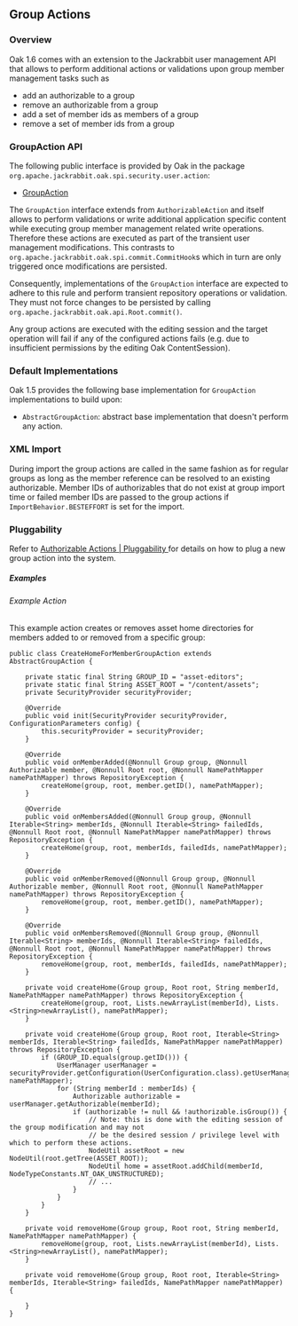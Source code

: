 <!--
   Licensed to the Apache Software Foundation (ASF) under one or more
   contributor license agreements.  See the NOTICE file distributed with
   this work for additional information regarding copyright ownership.
   The ASF licenses this file to You under the Apache License, Version 2.0
   (the "License"); you may not use this file except in compliance with
   the License.  You may obtain a copy of the License at

       http://www.apache.org/licenses/LICENSE-2.0

   Unless required by applicable law or agreed to in writing, software
   distributed under the License is distributed on an "AS IS" BASIS,
   WITHOUT WARRANTIES OR CONDITIONS OF ANY KIND, either express or implied.
   See the License for the specific language governing permissions and
   limitations under the License.
  -->

Group Actions
-------------

### Overview

Oak 1.6 comes with an extension to the Jackrabbit user management API that allows
to perform additional actions or validations upon group member management tasks
such as

- add an authorizable to a group
- remove an authorizable from a group
- add a set of member ids as members of a group
- remove a set of member ids from a group

<a name="api_extensions"></a>

### GroupAction API

The following public interface is provided by Oak in the
package `org.apache.jackrabbit.oak.spi.security.user.action`:

- [GroupAction]

The `GroupAction` interface extends from `AuthorizableAction` and itself allows to perform
validations or write
additional application specific content while executing group member management related
write operations. Therefore these actions are executed as part of the transient
user management modifications. This contrasts to `org.apache.jackrabbit.oak.spi.commit.CommitHook`s
which in turn are only triggered once modifications are persisted.

Consequently, implementations of the `GroupAction` interface are expected
to adhere to this rule and perform transient repository operations or validation.
They must not force changes to be persisted by
calling `org.apache.jackrabbit.oak.api.Root.commit()`.

Any group actions are executed with the editing session and the
target operation will fail if any of the configured actions fails (e.g. due to
insufficient permissions by the editing Oak ContentSession).

<a name="default_implementation"></a>

### Default Implementations

Oak 1.5 provides the following base implementation for `GroupAction` implementations to build upon:

- `AbstractGroupAction`: abstract base implementation that doesn't perform any action.

<a name="xml_import"></a>

### XML Import

During import the group actions are called in the same fashion as for regular groups as long as the
member reference
can be resolved to an existing authorizable. Member IDs of authorizables that do not exist at group
import time or
failed member IDs are passed to the group actions if `ImportBehavior.BESTEFFORT` is set for the
import.

<a name="pluggability"></a>

### Pluggability

Refer to [Authorizable Actions | Pluggability ](authorizableaction.html#Pluggability) for details on
how to plug
a new group action into the system.

##### Examples

###### Example Action

This example action creates or removes asset home directories for members
added to or removed from a specific group:

    public class CreateHomeForMemberGroupAction extends AbstractGroupAction {
    
        private static final String GROUP_ID = "asset-editors";
        private static final String ASSET_ROOT = "/content/assets";
        private SecurityProvider securityProvider;
    
        @Override
        public void init(SecurityProvider securityProvider, ConfigurationParameters config) {
            this.securityProvider = securityProvider;
        }
    
        @Override
        public void onMemberAdded(@Nonnull Group group, @Nonnull Authorizable member, @Nonnull Root root, @Nonnull NamePathMapper namePathMapper) throws RepositoryException {
            createHome(group, root, member.getID(), namePathMapper);
        }
    
        @Override
        public void onMembersAdded(@Nonnull Group group, @Nonnull Iterable<String> memberIds, @Nonnull Iterable<String> failedIds, @Nonnull Root root, @Nonnull NamePathMapper namePathMapper) throws RepositoryException {
            createHome(group, root, memberIds, failedIds, namePathMapper);
        }
    
        @Override
        public void onMemberRemoved(@Nonnull Group group, @Nonnull Authorizable member, @Nonnull Root root, @Nonnull NamePathMapper namePathMapper) throws RepositoryException {
            removeHome(group, root, member.getID(), namePathMapper);
        }
    
        @Override
        public void onMembersRemoved(@Nonnull Group group, @Nonnull Iterable<String> memberIds, @Nonnull Iterable<String> failedIds, @Nonnull Root root, @Nonnull NamePathMapper namePathMapper) throws RepositoryException {
            removeHome(group, root, memberIds, failedIds, namePathMapper);
        }
    
        private void createHome(Group group, Root root, String memberId, NamePathMapper namePathMapper) throws RepositoryException {
            createHome(group, root, Lists.newArrayList(memberId), Lists.<String>newArrayList(), namePathMapper);
        }
    
        private void createHome(Group group, Root root, Iterable<String> memberIds, Iterable<String> failedIds, NamePathMapper namePathMapper) throws RepositoryException {
            if (GROUP_ID.equals(group.getID())) {
                UserManager userManager = securityProvider.getConfiguration(UserConfiguration.class).getUserManager(root, namePathMapper);
                for (String memberId : memberIds) {
                    Authorizable authorizable = userManager.getAuthorizable(memberId);
                    if (authorizable != null && !authorizable.isGroup()) {
                        // Note: this is done with the editing session of the group modification and may not
                        // be the desired session / privilege level with which to perform these actions.
                        NodeUtil assetRoot = new NodeUtil(root.getTree(ASSET_ROOT));
                        NodeUtil home = assetRoot.addChild(memberId, NodeTypeConstants.NT_OAK_UNSTRUCTURED);
                        // ...
                    }
                }
            }
        }
    
        private void removeHome(Group group, Root root, String memberId, NamePathMapper namePathMapper) {
            removeHome(group, root, Lists.newArrayList(memberId), Lists.<String>newArrayList(), namePathMapper);
        }
    
        private void removeHome(Group group, Root root, Iterable<String> memberIds, Iterable<String> failedIds, NamePathMapper namePathMapper) {
    
        }
    }

<!-- hidden references -->

[GroupAction]: /oak/docs/apidocs/org/apache/jackrabbit/oak/spi/security/user/action/GroupAction.html
